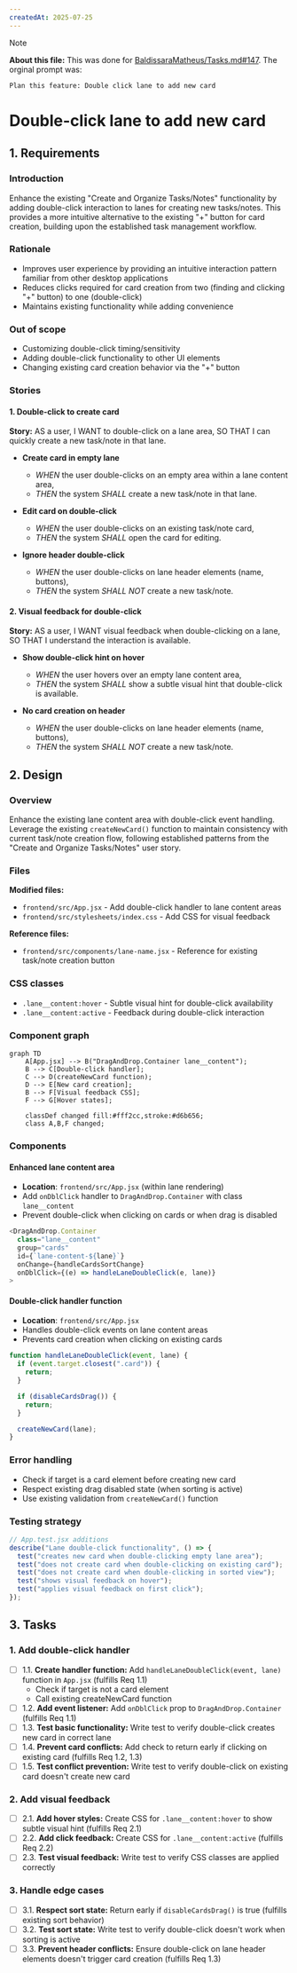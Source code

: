 ```yaml
---
createdAt: 2025-07-25
---
```


> [!note]
>
> **About this file:** This was done for [BaldissaraMatheus/Tasks.md#147](https://github.com/BaldissaraMatheus/Tasks.md/issues/147). The orginal prompt was:
>
> ```
> Plan this feature: Double click lane to add new card
> ```

# Double-click lane to add new card

## 1. Requirements

### Introduction

Enhance the existing "Create and Organize Tasks/Notes" functionality by adding double-click interaction to lanes for creating new tasks/notes. This provides a more intuitive alternative to the existing "+" button for card creation, building upon the established task management workflow.

### Rationale

- Improves user experience by providing an intuitive interaction pattern familiar from other desktop applications
- Reduces clicks required for card creation from two (finding and clicking "+" button) to one (double-click)
- Maintains existing functionality while adding convenience

### Out of scope

- Customizing double-click timing/sensitivity
- Adding double-click functionality to other UI elements
- Changing existing card creation behavior via the "+" button

### Stories

#### 1. Double-click to create card

**Story:** AS a user, I WANT to double-click on a lane area, SO THAT I can quickly create a new task/note in that lane.

- **Create card in empty lane**

  - _WHEN_ the user double-clicks on an empty area within a lane content area,
  - _THEN_ the system _SHALL_ create a new task/note in that lane.

- **Edit card on double-click**

  - _WHEN_ the user double-clicks on an existing task/note card,
  - _THEN_ the system _SHALL_ open the card for editing.

- **Ignore header double-click**

  - _WHEN_ the user double-clicks on lane header elements (name, buttons),
  - _THEN_ the system _SHALL NOT_ create a new task/note.

#### 2. Visual feedback for double-click

**Story:** AS a user, I WANT visual feedback when double-clicking on a lane, SO THAT I understand the interaction is available.

- **Show double-click hint on hover**

  - _WHEN_ the user hovers over an empty lane content area,
  - _THEN_ the system _SHALL_ show a subtle visual hint that double-click is available.

- **No card creation on header**

  - _WHEN_ the user double-clicks on lane header elements (name, buttons),
  - _THEN_ the system _SHALL NOT_ create a new task/note.

## 2. Design

### Overview

Enhance the existing lane content area with double-click event handling. Leverage the existing `createNewCard()` function to maintain consistency with current task/note creation flow, following established patterns from the "Create and Organize Tasks/Notes" user story.

### Files

**Modified files:**

- `frontend/src/App.jsx` - Add double-click handler to lane content areas
- `frontend/src/stylesheets/index.css` - Add CSS for visual feedback

**Reference files:**

- `frontend/src/components/lane-name.jsx` - Reference for existing task/note creation button

### CSS classes

- `.lane__content:hover` - Subtle visual hint for double-click availability
- `.lane__content:active` - Feedback during double-click interaction

### Component graph

```mermaid
graph TD
    A[App.jsx] --> B("DragAndDrop.Container lane__content");
    B --> C[Double-click handler];
    C --> D(createNewCard function);
    D --> E[New card creation];
    B --> F[Visual feedback CSS];
    F --> G[Hover states];

    classDef changed fill:#fff2cc,stroke:#d6b656;
    class A,B,F changed;
```

### Components

#### Enhanced lane content area

- **Location**: `frontend/src/App.jsx` (within lane rendering)
- Add `onDblClick` handler to `DragAndDrop.Container` with class `lane__content`
- Prevent double-click when clicking on cards or when drag is disabled

```javascript
<DragAndDrop.Container
  class="lane__content"
  group="cards"
  id={`lane-content-${lane}`}
  onChange={handleCardsSortChange}
  onDblClick={(e) => handleLaneDoubleClick(e, lane)}
>
```

#### Double-click handler function

- **Location**: `frontend/src/App.jsx`
- Handles double-click events on lane content areas
- Prevents card creation when clicking on existing cards

```javascript
function handleLaneDoubleClick(event, lane) {
  if (event.target.closest(".card")) {
    return;
  }

  if (disableCardsDrag()) {
    return;
  }

  createNewCard(lane);
}
```

### Error handling

- Check if target is a card element before creating new card
- Respect existing drag disabled state (when sorting is active)
- Use existing validation from `createNewCard()` function

### Testing strategy

```jsx
// App.test.jsx additions
describe("Lane double-click functionality", () => {
  test("creates new card when double-clicking empty lane area");
  test("does not create card when double-clicking on existing card");
  test("does not create card when double-clicking in sorted view");
  test("shows visual feedback on hover");
  test("applies visual feedback on first click");
});
```

## 3. Tasks

### 1. Add double-click handler

- [ ] 1.1. **Create handler function:** Add `handleLaneDoubleClick(event, lane)` function in `App.jsx` (fulfills Req 1.1)
  - Check if target is not a card element
  - Call existing createNewCard function
- [ ] 1.2. **Add event listener:** Add `onDblClick` prop to `DragAndDrop.Container` (fulfills Req 1.1)
- [ ] 1.3. **Test basic functionality:** Write test to verify double-click creates new card in correct lane
- [ ] 1.4. **Prevent card conflicts:** Add check to return early if clicking on existing card (fulfills Req 1.2, 1.3)
- [ ] 1.5. **Test conflict prevention:** Write test to verify double-click on existing card doesn't create new card

### 2. Add visual feedback

- [ ] 2.1. **Add hover styles:** Create CSS for `.lane__content:hover` to show subtle visual hint (fulfills Req 2.1)
- [ ] 2.2. **Add click feedback:** Create CSS for `.lane__content:active` (fulfills Req 2.2)
- [ ] 2.3. **Test visual feedback:** Write test to verify CSS classes are applied correctly

### 3. Handle edge cases

- [ ] 3.1. **Respect sort state:** Return early if `disableCardsDrag()` is true (fulfills existing sort behavior)
- [ ] 3.2. **Test sort state:** Write test to verify double-click doesn't work when sorting is active
- [ ] 3.3. **Prevent header conflicts:** Ensure double-click on lane header elements doesn't trigger card creation (fulfills Req 1.3)
